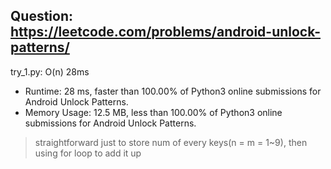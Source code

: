 Question: https://leetcode.com/problems/android-unlock-patterns/
---

try_1.py: O(n) 28ms

* Runtime: 28 ms, faster than 100.00% of Python3 online submissions for Android Unlock Patterns.
* Memory Usage: 12.5 MB, less than 100.00% of Python3 online submissions for Android Unlock Patterns.


> straightforward
> just to store num of every keys(n = m = 1~9), then using for loop to add it up
